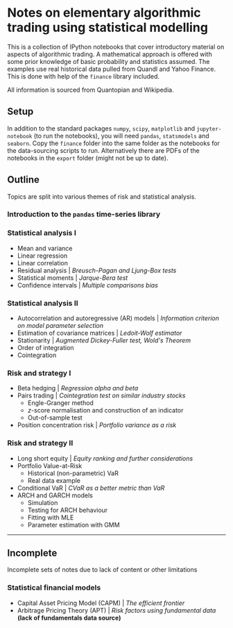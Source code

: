 # Notes on elementary algorithmic trading using statistical modelling
This is a collection of IPython notebooks that cover introductory material on aspects of algorithmic trading. A mathematical approach is offered with some prior knowledge of basic probability and statistics assumed. The examples use real historical data pulled from Quandl and Yahoo Finance. This is done with help of the `finance` library included.

All information is sourced from Quantopian and Wikipedia. 

## Setup
In addition to the standard packages `numpy`, `scipy`, `matplotlib` and `jupyter-notebook` (to run the notebooks), you will need `pandas`, `statsmodels` and `seaborn`. Copy the `finance` folder into the same folder as the notebooks for the data-sourcing scripts to run. Alternatively there are PDFs of the notebooks in the `export` folder (might not be up to date).

## Outline
Topics are split into various themes of risk and statistical analysis.

### Introduction to the `pandas` time-series library
### Statistical analysis I
- Mean and variance
- Linear regression
- Linear correlation
- Residual analysis | *Breusch-Pagan and Ljung-Box tests*
- Statistical moments | *Jarque-Bera test*
- Confidence intervals | *Multiple comparisons bias*

### Statistical analysis II
- Autocorrelation and autoregressive (AR) models | *Information criterion on model parameter selection*
- Estimation of covariance matrices | *Ledoit-Wolf estimator*
- Stationarity | *Augmented Dickey-Fuller test, Wold's Theorem*
- Order of integration
- Cointegration

### Risk and strategy I
- Beta hedging | *Regression alpha and beta*
- Pairs trading | *Cointegration test on similar industry stocks*
    - Engle-Granger method
    - $z$-score normalisation and construction of an indicator
    - Out-of-sample test
- Position concentration risk | *Portfolio variance as a risk*

### Risk and strategy II
- Long short equity | *Equity ranking and further considerations*
- Portfolio Value-at-Risk
    - Historical (non-parametric) VaR
    - Real data example
- Conditional VaR | *CVaR as a better metric than VaR*
- ARCH and GARCH models
    - Simulation
    - Testing for ARCH behaviour
    - Fitting with MLE
    - Parameter estimation with GMM

---    
## Incomplete
Incomplete sets of notes due to lack of content or other limitations
### Statistical financial models
- Capital Asset Pricing Model (CAPM) | *The efficient frontier*
- Arbitrage Pricing Theory (APT) | *Risk factors using fundamental data* **(lack of fundamentals data source)**
